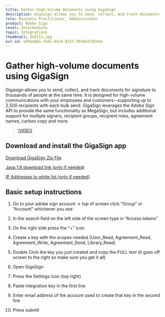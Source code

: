 ```yaml
---
title: Gather High-Volume Documents using GigaSign
description: Gigasign allows you to send, collect, and track documents for signature to thousands of people at the same time
role: Business Practitioner, Administrator
product: Adobe Sign
level: Intermediate
topic: Integrations
thumbnail: 328113.jpg
exl-id: a59eab61-fe61-45c6-8137-f074e1f2b3ed
---
```

# Gather high-volume documents using GigaSign

Gigasign allows you to send, collect, and track documents for signature to thousands of people at the same time. It is designed for high-volume communications with your employees and customers--supporting up to 2,500 recipients with each bulk send. GigaSign leverages the Adobe Sign API to provide the same functionality as MegaSign, but includes additional support for multiple signers, recipient groups, recipient roles, agreement names, carbon copy and more. 

>[!VIDEO](https://video.tv.adobe.com/v/328113?hidetitle=true)

## Download and install the GigaSign app

[Download GigaSign Zip File](https://documentcloud.adobe.com/link/track?uri=urn:aaid:scds:US:8975dbca-98d5-4e66-9164-d21163c91c7f)

[Java 1.8 download link (only if needed)](https://www.oracle.com/java/technologies/javase/javase8-archive-downloads.html)

[IP Addresses to white list (only if needed)](https://helpx.adobe.com/sign/system-requirements.html#IPs)

## Basic setup instructions

1. Go to your adobe sign account -> top of screen click “Group” or “Account” whichever you see

2. In the search field on the left side of the screen type in “Access tokens”

3. On the right side press the “+” icon

4. Create a key with the scopes needed (User_Read, Agreement_Read, Agreement_Write, Agreement_Send, Library_Read)

5. Double Click the key you just created and copy the FULL text (it goes off screen to the right so make sure you get it all)

6. Open GigaSign

7. Press the Settings icon (top right)

8. Paste integration key in the first line

9. Enter email address of the account used to create that key in the second line

10. Press submit
